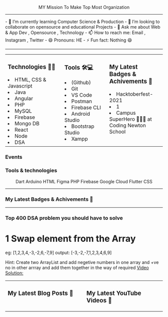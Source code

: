 
<p align="center">
MY Mission To Make Top Most Organization  
</center>
</p>
<hr>
- 🌱 I’m currently learning Computer Science  & Production
- 👯 I’m looking to collaborate on opensource and educational Projects 
- 💬 Ask me about Web & App Dev , Opensource , Technology
- 📫 How to reach me: Email , Instagram , Twitter 
- 😄 Pronouns: HE
- ⚡ Fun fact: Nothing 😄 
<hr />
<table align="center"><tr ><td valign="top" width="20%">

### Technologies 🧑‍💻

<li>HTML, CSS & Javascript</li>
<li> Java</li>
<li>Angular</li> 
<li>PHP</li> 
<li> MySQL</li>
<li> Firebase</li>
<li> Mongo DB</li>
<li>React</li>  
<li>Node</li>  
<li> DSA</li>


</td>

<td valign="top" width="20%">

### Tools 🛠💻
<li>(Github) </li>
<li>Git</li> 
<li>VS Code</li>
<li>Postman</li>
<li> Firebase CLI</li>
<li>Android Studio</li>  
<li>Bootstrap  Studio</li>  
<li> Xampp</li>  

</td>
<td valign="top" width="20%">

### My Latest Badges & Achivements 🎉 

<p align="center">
<li><span class="hidden capitalize lg:inline">Hacktoberfest-2021</span>
 </li><li><span class="hidden capitalize lg:inline">1</span></li>
  </li><li><span class="hidden capitalize lg:inline">Campus SuperHero 🦸🏻‍♂️ at Coding Newton School</span></li>
</p>
</td>
<tr>
</table>

### Events



### Tools &amp; technologies

<p align="center">
<img align="center" src="https://peerlist-media.s3.amazonaws.com/tool_icons/dart.svg" alt="" ><span class="hidden capitalize lg:inline">Dart</span>
<img align="center" src="https://peerlist-media.s3.amazonaws.com/tool_icons/arduino.svg" alt="" class="mr-2 h-5"><span class="hidden capitalize lg:inline">Arduino</span>
<img align="center" src="https://peerlist-media.s3.amazonaws.com/tool_icons/html.svg" alt="" class="mr-2 h-5"><span class="hidden capitalize lg:inline">HTML</span>
<img align="center" src="https://peerlist-media.s3.amazonaws.com/tool_icons/figma.svg" alt="" class="mr-2 h-5"><span class="hidden capitalize lg:inline">Figma</span>
<img  align="center"src="https://peerlist-media.s3.amazonaws.com/tool_icons/php.svg" alt="" class="mr-2 h-5"><span class="hidden capitalize lg:inline">PHP</span>
<img  align="center"src="https://peerlist-media.s3.amazonaws.com/tool_icons/firebase.svg" alt="" class="mr-2 h-5"><span class="hidden capitalize lg:inline">Firebase</span>
<img align="center" src="https://peerlist-media.s3.amazonaws.com/tool_icons/google_cloud.svg" alt="" class="mr-2 h-5"><span class="hidden capitalize lg:inline">Google Cloud</span>
<img align="center" src="https://peerlist-media.s3.amazonaws.com/tool_icons/flutter.svg" alt="" class="mr-2 h-5"><span class="hidden capitalize lg:inline">Flutter</span>
<img align="center" src="https://peerlist-media.s3.amazonaws.com/tool_icons/css.svg" alt="" class="mr-2 h-5"><span class="hidden capitalize lg:inline">CSS</span>

</p>




<hr>

### My Latest Badges & Achivements 🎉 




<hr>
<table align="center"><tr ><td valign="top" width="50%">

### My Latest Blog Posts 🌱
<!-- BLOG-POST-LIST:START -->

<!-- BLOG-POST-LIST:END -->

</td>
<td valign="top" width="50%">

### My Latest YouTube Videos 🌱

</td>

### Top 400 DSA problem you should have to solve
# 1 Swap element from the Array 
  eg: [1,2,3,4,-3,-2,6,-7,9]
  output: [-3,-2,-7,1,2,3,4,6,9]
  

Hint: Create two ArrayList and add negetive numbers in one array and +ve no in other arrray and add them together in the way of required 
<a href="#" target="_blank">Video</a> <br/>
<a href="#" target="_blank">Solution:</a>
 

  

